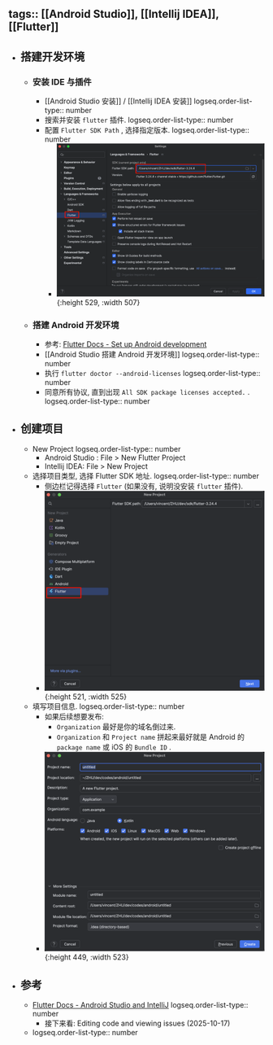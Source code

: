 tags:: [[Android Studio]], [[Intellij IDEA]], [[Flutter]]
---

- ## 搭建开发环境
	- ### 安装 IDE 与插件
		- [[Android Studio 安装]] / [[Intellij IDEA 安装]]
		  logseq.order-list-type:: number
		- 搜索并安装 `flutter` 插件.
		  logseq.order-list-type:: number
		- 配置 `Flutter SDK Path` , 选择指定版本.
		  logseq.order-list-type:: number
			- ![image.png](../assets/image_1761379103053_0.png){:height 529, :width 507}
	- ### 搭建 Android 开发环境
		- 参考: [Flutter Docs - Set up Android development](https://docs.flutter.dev/platform-integration/android/setup)
		- [[Android Studio 搭建 Android 开发环境]]
		  logseq.order-list-type:: number
		- 执行 `flutter doctor --android-licenses`
		  logseq.order-list-type:: number
		- 同意所有协议, 直到出现 `All SDK package licenses accepted.` .
		  logseq.order-list-type:: number
- ## 创建项目
	- New Project
	  logseq.order-list-type:: number
		- Android Studio : File > New Flutter Project
		- Intellij IDEA: File > New Project
	- 选择项目类型, 选择 Flutter SDK 地址.
	  logseq.order-list-type:: number
		- 侧边栏记得选择 `Flutter` (如果没有, 说明没安装 `flutter` 插件).
		- ![image.png](../assets/image_1760661172500_0.png){:height 521, :width 525}
	- 填写项目信息.
	  logseq.order-list-type:: number
		- 如果后续想要发布:
			- `Organization` 最好是你的域名倒过来.
			- `Organization`  和 `Project name` 拼起来最好就是 Android 的 `package name` 或 iOS 的 `Bundle ID` .
		- ![image.png](../assets/image_1760661277653_0.png){:height 449, :width 523}
- ## 参考
	- [Flutter Docs - Android Studio and IntelliJ](https://docs.flutter.dev/tools/android-studio#opening-a-project-from-existing-source-code)
	  logseq.order-list-type:: number
		- 接下来看: Editing code and viewing issues (2025-10-17)
	- logseq.order-list-type:: number